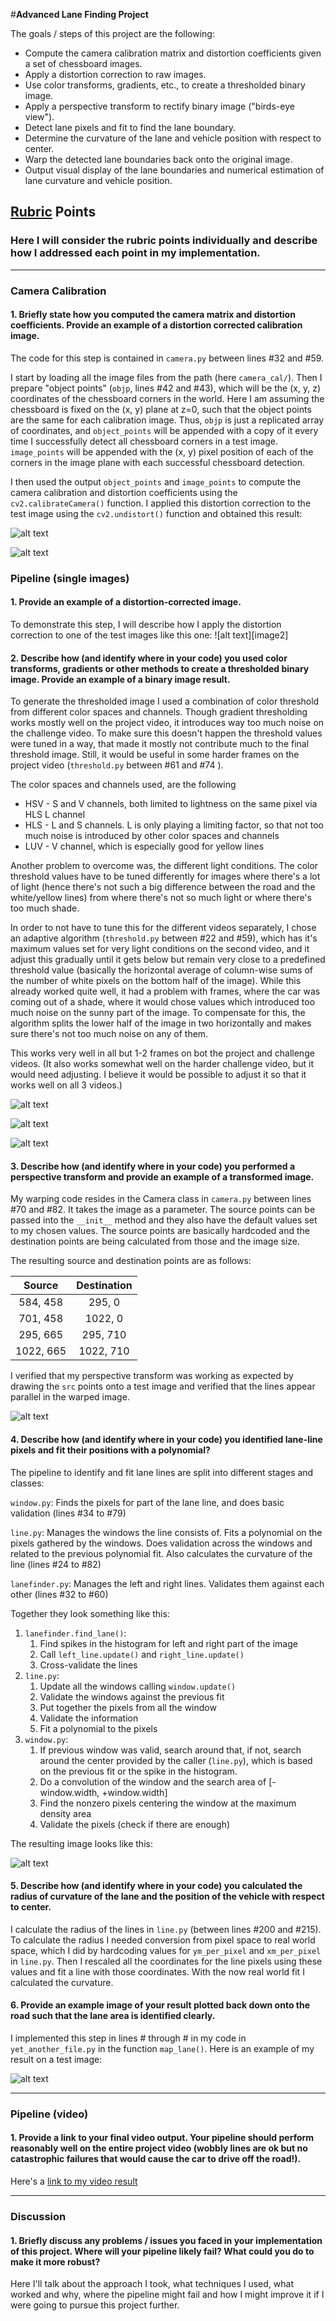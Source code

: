 #**Advanced Lane Finding Project**

The goals / steps of this project are the following:

* Compute the camera calibration matrix and distortion coefficients given a set of chessboard images.
* Apply a distortion correction to raw images.
* Use color transforms, gradients, etc., to create a thresholded binary image.
* Apply a perspective transform to rectify binary image ("birds-eye view").
* Detect lane pixels and fit to find the lane boundary.
* Determine the curvature of the lane and vehicle position with respect to center.
* Warp the detected lane boundaries back onto the original image.
* Output visual display of the lane boundaries and numerical estimation of lane curvature and vehicle position.

[//]: # "Image References"

[calibration1]: ./examples/calibration_undistorted.png "Undistorted"
[calibration2]: ./examples/calibration_original.png "Original"
[threshold1]: ./examples/threshold_less_sunlight.png "Binary with less sunlight"
[threshold2]: ./examples/threshold_more_sunlight.png "Binary with more sunlights"
[threshold3]: ./examples/threshold_partial_shade.png "Binary with partial shadow"
[warp1]: ./examples/warp_straight.png "Warp Example"
[fit1]: ./examples/fit_lines_warped.png "Fit Visual"
[image6]: ./examples/example_output.jpg "Output"
[video1]: ./project_video.mp4 "Video"

## [Rubric](https://review.udacity.com/#!/rubrics/571/view) Points

### Here I will consider the rubric points individually and describe how I addressed each point in my implementation.  

---

### Camera Calibration

#### 1. Briefly state how you computed the camera matrix and distortion coefficients. Provide an example of a distortion corrected calibration image.

The code for this step is contained in  `camera.py` between lines #32 and #59.   

I start by loading all the image files from the path (here `camera_cal/`). Then I prepare "object points" (`objp`, lines #42 and #43), which will be the (x, y, z) coordinates of the chessboard corners in the world. Here I am assuming the chessboard is fixed on the (x, y) plane at z=0, such that the object points are the same for each calibration image.  Thus, `objp` is just a replicated array of coordinates, and `object_points` will be appended with a copy of it every time I successfully detect all chessboard corners in a test image.  `image_points` will be appended with the (x, y) pixel position of each of the corners in the image plane with each successful chessboard detection.  

I then used the output `object_points` and `image_points` to compute the camera calibration and distortion coefficients using the `cv2.calibrateCamera()` function.  I applied this distortion correction to the test image using the `cv2.undistort()` function and obtained this result: 

![alt text][calibration2]

![alt text][calibration1]

### Pipeline (single images)

#### 1. Provide an example of a distortion-corrected image.

To demonstrate this step, I will describe how I apply the distortion correction to one of the test images like this one:
![alt text][image2]

#### 2. Describe how (and identify where in your code) you used color transforms, gradients or other methods to create a thresholded binary image.  Provide an example of a binary image result.

To generate the thresholded image I used a combination of color threshold from different color spaces and channels. Though gradient thresholding works mostly well on the project video, it introduces way too much noise on the challenge video. To make sure this doesn't happen the threshold values were tuned in a way, that made it mostly not contribute much to the final threshold image. Still, it would be useful in some harder frames on the project video (`threshold.py` between #61 and #74 ).

The color spaces and channels used, are the following

* HSV - S and V channels, both limited to lightness on the same pixel via HLS L channel
* HLS - L and S channels. L is only playing a limiting factor, so that not too much noise is introduced by other color spaces and channels
* LUV - V channel, which is especially good for yellow lines

Another problem to overcome was, the different light conditions. The color threshold values have to be tuned differently for images where there's a lot of light (hence there's not such a big difference between the road and the white/yellow lines) from where there's not so much light or where there's too much shade.

In order to not have to tune this for the different videos separately, I chose an adaptive algorithm (`threshold.py` between #22 and #59), which has it's maximum values set for very light conditions on the second video, and it adjust this gradually until it gets below but remain very close to a predefined threshold value (basically the horizontal average of column-wise sums of the number of white pixels on the bottom half of the image). While this already worked quite well, it had a problem with frames, where the car was coming out of a shade, where it would chose values which introduced too much noise on the sunny part of the image. To compensate for this, the algorithm splits the lower half of the image in two horizontally and makes sure there's not too much noise on any of them.

This works very well in all but 1-2 frames on bot the project and challenge videos. (It also works somewhat well on the harder challenge video, but it would need adjusting. I believe it would be possible to adjust it so that it works well on all 3 videos.)

![alt text][threshold1]

![alt text][threshold2]

![alt text][threshold3]

#### 3. Describe how (and identify where in your code) you performed a perspective transform and provide an example of a transformed image.

My warping code resides in the Camera class in `camera.py` between lines #70 and #82. It takes the image as a parameter. The source points can be passed into the `__init__` method and they also have the default values set to my chosen values. The source points are basically hardcoded and the destination points are being calculated from those and the image size.

The resulting source and destination points are as follows:

|  Source   | Destination |
| :-------: | :---------: |
| 584, 458  |   295, 0    |
| 701, 458  |   1022, 0   |
| 295, 665  |  295, 710   |
| 1022, 665 |  1022, 710  |

I verified that my perspective transform was working as expected by drawing the `src` points onto a test image and verified that the lines appear parallel in the warped image.

![alt text][warp1]

#### 4. Describe how (and identify where in your code) you identified lane-line pixels and fit their positions with a polynomial?

The pipeline to identify and fit lane lines are split into different stages and classes:

`window.py`: Finds the pixels for part of the lane line, and does basic validation (lines #34 to #79)

`line.py`: Manages the windows the line consists of. Fits a polynomial on the pixels gathered by the windows. Does validation across the windows and related to the previous polynomial fit. Also calculates the curvature of the line (lines #24 to #82)

`lanefinder.py`: Manages the left and right lines. Validates them against each other (lines #32 to #60)

Together they look something like this:

1. `lanefinder.find_lane()`:
   1. Find spikes in the histogram for left and right part of the image
   2. Call `left_line.update()` and `right_line.update()`
   3. Cross-validate the lines
2. `line.py`:
   1. Update all the windows calling `window.update()`
   2. Validate the windows against the previous fit
   3. Put together the pixels from all the window
   4. Validate the information
   5. Fit a polynomial to the pixels
3. `window.py`:
   1. If previous window was valid, search around that, if not, search around the center provided by the caller (`line.py`), which is based on the previous fit or the spike in the histogram.
   2. Do a convolution of the window and the search area of [-window.width, +window.width]
   3. Find the nonzero pixels centering the window at the maximum density area
   4. Validate the pixels (check if there are enough)

The resulting image looks like this:

![alt text][fit1]

#### 5. Describe how (and identify where in your code) you calculated the radius of curvature of the lane and the position of the vehicle with respect to center.

I calculate the radius of the lines in  `line.py` (between lines #200 and #215). To calculate the radius I needed conversion from pixel space to real world space, which I did by hardcoding values for  `ym_per_pixel` and `xm_per_pixel` in `line.py`. Then I rescaled all the coordinates for the line pixels using these values and fit a line with those coordinates. With the now real world fit I calculated the curvature.

#### 6. Provide an example image of your result plotted back down onto the road such that the lane area is identified clearly.

I implemented this step in lines # through # in my code in `yet_another_file.py` in the function `map_lane()`.  Here is an example of my result on a test image:

![alt text][image6]

---

### Pipeline (video)

#### 1. Provide a link to your final video output.  Your pipeline should perform reasonably well on the entire project video (wobbly lines are ok but no catastrophic failures that would cause the car to drive off the road!).

Here's a [link to my video result](./project_video.mp4)

---

### Discussion

#### 1. Briefly discuss any problems / issues you faced in your implementation of this project.  Where will your pipeline likely fail?  What could you do to make it more robust?

Here I'll talk about the approach I took, what techniques I used, what worked and why, where the pipeline might fail and how I might improve it if I were going to pursue this project further.  
